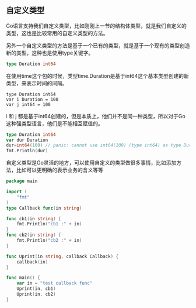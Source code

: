## 自定义类型
Go语言支持我们自定义类型，比如刚刚上一节的结构体类型，就是我们自定义的类型，这也是比较常用的自定义类型的方法。

另外一个自定义类型的方法是基于一个已有的类型，就是基于一个现有的类型创造新的类型，这种也是使用type关键字。

```go
type Duration int64
```
在使用time这个包的时候，类型time.Duration是基于int64这个基本类型创建的新类型，来表示时间的间隔。

```
type Duration int64
var i Duration = 100
var j int64 = 100
```
i 和 j 都是基于int64创建的，但是本质上，他们并不是同一种类型，所以对于Go这种强类型语言，他们是不能相互赋值的。

```go
type Duration int64
var dur Duration
dur=int64(100) // panic: cannot use int64(100) (type int64) as type Duration in assignment
fmt.Println(dur)
```

自定义类型是Go灵活的地方，可以使用自定义的类型做很多事情，比如添加方法，比如可以更明确的表示业务的含义等等

```go
package main

import (
	"fmt"
)
type Callback func(in string)

func cb1(in string) {
	fmt.Println("cb1 :" + in)
}
func cb2(in string) {
	fmt.Println("cb2 :" + in)
}

func Uprint(in string, callback Callback) {
	callback(in)
}

func main() {
	var in = "test callback func"
	Uprint(in, cb1)
	Uprint(in, cb2)
}
```